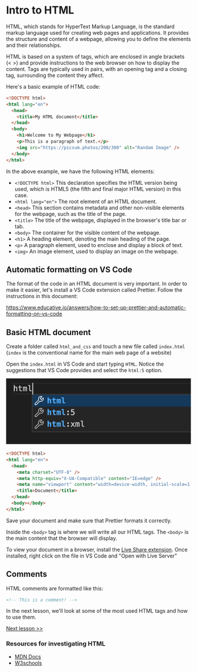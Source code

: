 # Intro to HTML

HTML, which stands for HyperText Markup Language, is the standard markup language used for creating web pages and applications. It provides the structure and content of a webpage, allowing you to define the elements and their relationships.

HTML is based on a system of tags, which are enclosed in angle brackets (< >) and provide instructions to the web browser on how to display the content. Tags are typically used in pairs, with an opening tag and a closing tag, surrounding the content they affect.

Here's a basic example of HTML code:

```html
<!DOCTYPE html>
<html lang="en">
  <head>
    <title>My HTML document</title>
  </head>
  <body>
    <h1>Welcome to My Webpage</h1>
    <p>This is a paragraph of text.</p>
    <img src="https://picsum.photos/200/300" alt="Random Image" />
  </body>
</html>
```

In the above example, we have the following HTML elements:

- `<!DOCTYPE html>` This declaration specifies the HTML version being used, which is HTML5 (the fifth and final major HTML version) in this case.
- `<html lang="en">` The root element of an HTML document.
- `<head>` This section contains metadata and other non-visible elements for the webpage, such as the title of the page.
- `<title>`  The title of the webpage, displayed in the browser's title bar or tab.
- `<body>` The container for the visible content of the webpage.
- `<h1>` A heading element, denoting the main heading of the page.
- `<p>` A paragraph element, used to enclose and display a block of text.
- `<img>` An image element, used to display an image on the webpage.

## Automatic formatting on VS Code

The format of the code in an HTML document is very important. In order to make it easier, let's install a VS Code extension called Prettier. Follow the instructions in this document:

https://www.educative.io/answers/how-to-set-up-prettier-and-automatic-formatting-on-vs-code


## Basic HTML document

Create a folder called `html_and_css` and touch a new file called `index.html` (`index` is the conventional name for the main web page of a website)

Open the `index.html` in VS Code and start typing `HTML`. Notice the suggestions that VS Code provides and select the `html:5` option.

![HTML 5 shortcut](./images/html5_shortcut.png)

```html
<!DOCTYPE html>
<html lang="en">
  <head>
    <meta charset="UTF-8" />
    <meta http-equiv="X-UA-Compatible" content="IE=edge" />
    <meta name="viewport" content="width=device-width, initial-scale=1.0" />
    <title>Document</title>
  </head>
  <body></body>
</html>
```

Save your document and make sure that Prettier formats it correctly. 

Inside the `<body>` tag is where we will write all our HTML tags. The `<body>` is the main content that the browser will display. 

To view your document in a browser, install the [Live Share extension](https://marketplace.visualstudio.com/items?itemName=ritwickdey.LiveServer). Once installed, right click on the file in VS Code and "Open with Live Server"

## Comments 

HTML comments are formatted like this:

```html
<!-- This is a comment! -->
```

In the next lesson, we'll look at some of the most used HTML tags and how to use them.

[Next lesson >>](./2_html_elements.md)

### Resources for investigating HTML 

- [MDN Docs](https://developer.mozilla.org/en-US/docs/Learn/HTML)
- [W3schools](https://www.w3schools.com/html/default.asp)